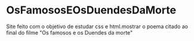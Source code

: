 # OsFamososEOsDuendesDaMorte
Site feito com o objetivo de estudar css e html.mostrar o poema citado ao final do filme "Os famosos e os Duendes da morte"
